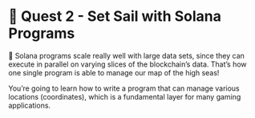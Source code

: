 # 🌊 Quest 2 - Set Sail with Solana Programs

📘 Solana programs scale really well with large data sets, since they can execute in parallel on varying slices of the blockchain’s data.
That’s how one single program is able to manage our map of the high seas!

You’re going to learn how to write a program that can manage various locations (coordinates), which is a fundamental layer for many gaming applications.
